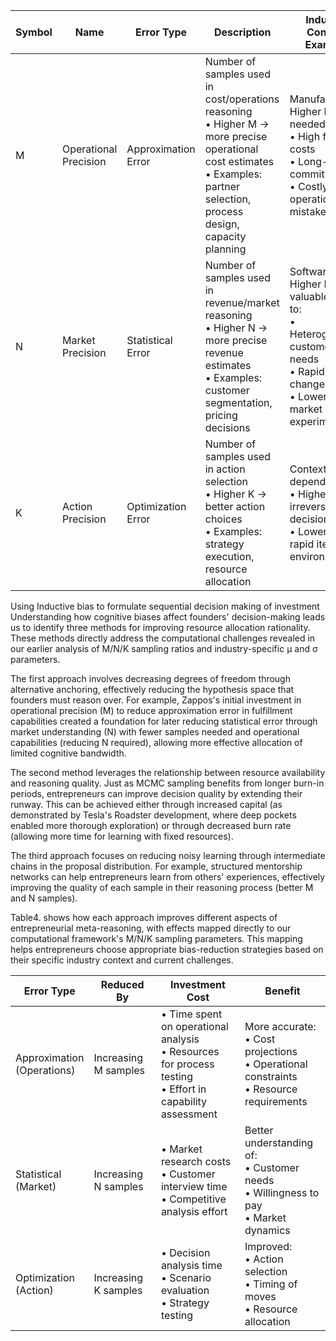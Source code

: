 
| Symbol | Name                  | Error Type          | Description                                                                                                                                                                     | Industry Context Example                                                                                                              |
| ------ | --------------------- | ------------------- | ------------------------------------------------------------------------------------------------------------------------------------------------------------------------------- | ------------------------------------------------------------------------------------------------------------------------------------- |
| M      | Operational Precision | Approximation Error | Number of samples used in cost/operations reasoning<br>• Higher M → more precise operational cost estimates<br>• Examples: partner selection, process design, capacity planning | Manufacturing: Higher M needed due to:<br>• High fixed costs<br>• Long-term commitments<br>• Costly operational mistakes              |
| N      | Market Precision      | Statistical Error   | Number of samples used in revenue/market reasoning<br>• Higher N → more precise revenue estimates<br>• Examples: customer segmentation, pricing decisions                       | Software: Higher N valuable due to:<br>• Heterogeneous customer needs<br>• Rapid market changes<br>• Lower cost of market experiments |
| K      | Action Precision      | Optimization Error  | Number of samples used in action selection<br>• Higher K → better action choices<br>• Examples: strategy execution, resource allocation                                         | Context-dependent:<br>• Higher K for irreversible decisions<br>• Lower K for rapid iteration environments                             |

Using Inductive bias to formulate sequential decision making of investment
Understanding how cognitive biases affect founders' decision-making leads us to identify three methods for improving resource allocation rationality. These methods directly address the computational challenges revealed in our earlier analysis of M/N/K sampling ratios and industry-specific μ and σ parameters.

The first approach involves decreasing degrees of freedom through alternative anchoring, effectively reducing the hypothesis space that founders must reason over. For example, Zappos's initial investment in operational precision (M) to reduce approximation error in fulfillment capabilities created a foundation for later reducing statistical error through market understanding (N) with fewer samples needed and operational capabilities (reducing N required), allowing more effective allocation of limited cognitive bandwidth.

The second method leverages the relationship between resource availability and reasoning quality. Just as MCMC sampling benefits from longer burn-in periods, entrepreneurs can improve decision quality by extending their runway. This can be achieved either through increased capital (as demonstrated by Tesla's Roadster development, where deep pockets enabled more thorough exploration) or through decreased burn rate (allowing more time for learning with fixed resources).

The third approach focuses on reducing noisy learning through intermediate chains in the proposal distribution. For example, structured mentorship networks can help entrepreneurs learn from others' experiences, effectively improving the quality of each sample in their reasoning process (better M and N samples).

Table4. shows how each approach improves different aspects of entrepreneurial meta-reasoning, with effects mapped directly to our computational framework's M/N/K sampling parameters. This mapping helps entrepreneurs choose appropriate bias-reduction strategies based on their specific industry context and current challenges.


| Error Type | Reduced By | Investment Cost | Benefit |
|------------|------------|-----------------|----------|
| Approximation<br>(Operations) | Increasing M samples | • Time spent on operational analysis<br>• Resources for process testing<br>• Effort in capability assessment | More accurate:<br>• Cost projections<br>• Operational constraints<br>• Resource requirements |
| Statistical<br>(Market) | Increasing N samples | • Market research costs<br>• Customer interview time<br>• Competitive analysis effort | Better understanding of:<br>• Customer needs<br>• Willingness to pay<br>• Market dynamics |
| Optimization<br>(Action) | Increasing K samples | • Decision analysis time<br>• Scenario evaluation<br>• Strategy testing | Improved:<br>• Action selection<br>• Timing of moves<br>• Resource allocation |
